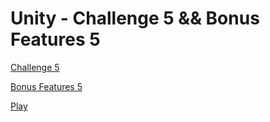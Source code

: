 # Unity - Challenge 5 && Bonus Features 5

[Challenge 5](https://learn.unity.com/tutorial/challenge-5-whack-a-food-with-wacky-ui)

[Bonus Features 5](https://learn.unity.com/tutorial/bonus-features-5-share-your-work)

[Play](https://play.unity.com/mg/other/testprototype5)

